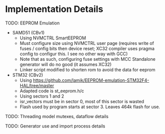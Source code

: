 # Implementation Details

TODO: EEPROM Emulation

- SAMD51 (CBv1)
    - Using NVMCTRL SmartEEPROM
    - Must configure size using NVMCTRL user page (requires write of fuses / config bits then device reset; XC32 compiler uses pragma config to configur this. I see no other way with GCC)
    - Note that as such, configuring fuse settings with MCC Standalone generator will do no good (it assumes XC32)
    - Linker script modified to shorten rom to avoid the data for eeprom
- STM32 (CBv2)
    - Using https://github.com/lamik/EEPROM-emulation-STM32F4-HAL/tree/master
    - Adapted code is st_eeprom.h/c
    - Using sectors 1 and 2
    - isr_vectors must be in sector 0, most of this sector is wasted
    - Flash used by program starts at sector 3. Leaves 464k flash for use.



TODO: Threading model mutexes, dataflow details



TODO: Generator use and import process details
